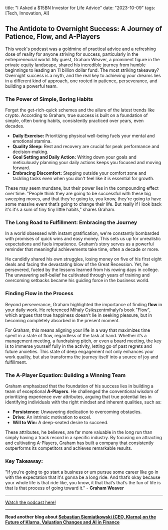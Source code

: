 

title: "I Asked a $15BN Investor for Life Advice"
date: "2023-10-09"
tags: [Tech, Innovation, AI]


## The Antidote to Overnight Success: A Journey of Patience, Flow, and A-Players

This week's podcast was a goldmine of practical advice and a refreshing dose of reality for anyone striving for success, particularly in the entrepreneurial world. My guest, Graham Weaver, a prominent figure in the private equity landscape, shared his incredible journey from humble beginnings to leading an 11 billion dollar fund. The most striking takeaway? Overnight success is a myth, and the real key to achieving your dreams lies in a different kind of approach, one rooted in patience, perseverance, and building a powerful team.

### The Power of Simple, Boring Habits

Forget the get-rich-quick schemes and the allure of the latest trends like crypto.  According to Graham, true success is built on a foundation of simple, often boring habits, consistently practiced over years, even decades.

* **Daily Exercise:**  Prioritizing physical well-being fuels your mental and emotional stamina.
* **Quality Sleep:** Rest and recovery are crucial for peak performance and decision-making.
* **Goal Setting and Daily Action:** Writing down your goals and meticulously planning your daily actions keeps you focused and moving forward. 
* **Embracing Discomfort:**  Stepping outside your comfort zone and tackling tasks even when you don't feel like it is essential for growth.

These may seem mundane, but their power lies in the compounding effect over time. "People think they are going to be successful with these big sweeping moves, and that they're going to, you know, they're going to have some massive event that’s going to change their life. But really if I look back it's it's a sum of tiny tiny little habits," shares Graham. 

### The Long Road to Fulfillment: Embracing the Journey

In a world obsessed with instant gratification, we're constantly bombarded with promises of quick wins and easy money. This sets us up for unrealistic expectations and fuels impatience. Graham’s story serves as a powerful reminder that meaningful achievements take time, often a decade or more. 

He candidly shared his own struggles, losing money on five of his first eight deals and facing the devastating blow of the Great Recession. Yet, he persevered, fueled by the lessons learned from his rowing days in college. The unwavering self-belief he cultivated through years of training and overcoming setbacks became his guiding force in the business world.  

### Finding Flow in the Process

Beyond perseverance, Graham highlighted the importance of finding **flow** in your daily work.  He referenced Mihaly Csikszentmihalyi’s book "Flow", which argues that true happiness doesn't lie in seeking pleasure, but in becoming completely absorbed in the present moment. 

For Graham, this means aligning your life in a way that maximizes time spent in a state of flow, regardless of the task at hand.  Whether it’s a management meeting, a fundraising pitch, or even a board meeting, the key is to immerse yourself fully in the activity, letting go of past regrets and future anxieties.  This state of deep engagement not only enhances your work quality, but also transforms the journey itself into a source of joy and fulfillment.

### The A-Player Equation: Building a Winning Team

Graham emphasized that the foundation of his success lies in building a team of exceptional **A-Players**.  He challenged the conventional wisdom of prioritizing experience over attributes, arguing that true potential lies in identifying individuals with the right mindset and inherent qualities, such as:

* **Persistence:**  Unwavering dedication to overcoming obstacles.
* **Drive:**  An intrinsic motivation to excel.
* **Will to Win:**  A deep-seated desire to succeed.

These attributes, he believes, are far more valuable in the long run than simply having a track record in a specific industry.  By focusing on attracting and cultivating A-Players, Graham has built a company that consistently outperforms its competitors and achieves remarkable results.

### Key Takeaway:

"If you're going to go start a business or um pursue some career like go in with the expectation that it's gonna be a long ride. And that’s okay because your whole life is that ride like, you know, it that that’s that’s the fun of life is that is that process of going toward it." - **Graham Weaver**

---

<a href="https://youtube.com/watch?v=Zy7Nld2_JSw" target="_blank">Watch the podcast here!</a>


---

**Read another blog about [Sebastian Siemiatkowski (CEO, Klarna) on the Future of Klarna, Valuation Changes and AI in Finance](./20240628-sebastiansiemiatkowski-theloganbartlettshow)**

